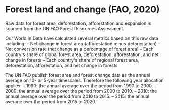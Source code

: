 # Forest land and change (FAO, 2020)

Raw data for forest area, deforestation, afforestation and expansion is sourced from the UN FAO Forest Resources Assessment.

Our World in Data have calculated several metrics based on this raw data including:
– Net change in forest area (afforestation minus deforestation)
– Net conversion rate (net change as a percentage of forest area)
– Each country's share of global forest area, deforestation, afforestation, and net change in forests
– Each country's share of regional forest area, deforestation, afforestation, and net change in forests

The UN FAO publish forest area and forest change data as the annual average on 10- or 5-year timescales. Therefore the following year allocation applies:
– 1990: the annual average over the period from 1990 to 2000.
– 2000: the annual average over the period from 2000 to 2010.
– 2010: the annual average over the period from 2010 to 2015.
– 2015: the annual average over the period from 2015 to 2020.